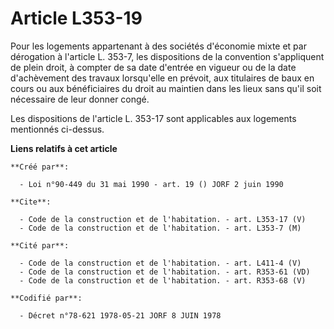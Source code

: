 # Article L353-19

Pour les logements appartenant à des sociétés d'économie mixte et par dérogation à l'article L. 353-7, les dispositions de la
convention s'appliquent de plein droit, à compter de sa date d'entrée en vigueur ou de la date d'achèvement des travaux
lorsqu'elle en prévoit, aux titulaires de baux en cours ou aux bénéficiaires du droit au maintien dans les lieux sans qu'il
soit nécessaire de leur donner congé.

Les dispositions de l'article L. 353-17 sont applicables aux logements mentionnés ci-dessus.

**Liens relatifs à cet article**

	**Créé par**:

	  - Loi n°90-449 du 31 mai 1990 - art. 19 () JORF 2 juin 1990

	**Cite**:

	  - Code de la construction et de l'habitation. - art. L353-17 (V)
	  - Code de la construction et de l'habitation. - art. L353-7 (M)

	**Cité par**:

	  - Code de la construction et de l'habitation. - art. L411-4 (V)
	  - Code de la construction et de l'habitation. - art. R353-61 (VD)
	  - Code de la construction et de l'habitation. - art. R353-68 (V)

	**Codifié par**:

	  - Décret n°78-621 1978-05-21 JORF 8 JUIN 1978
